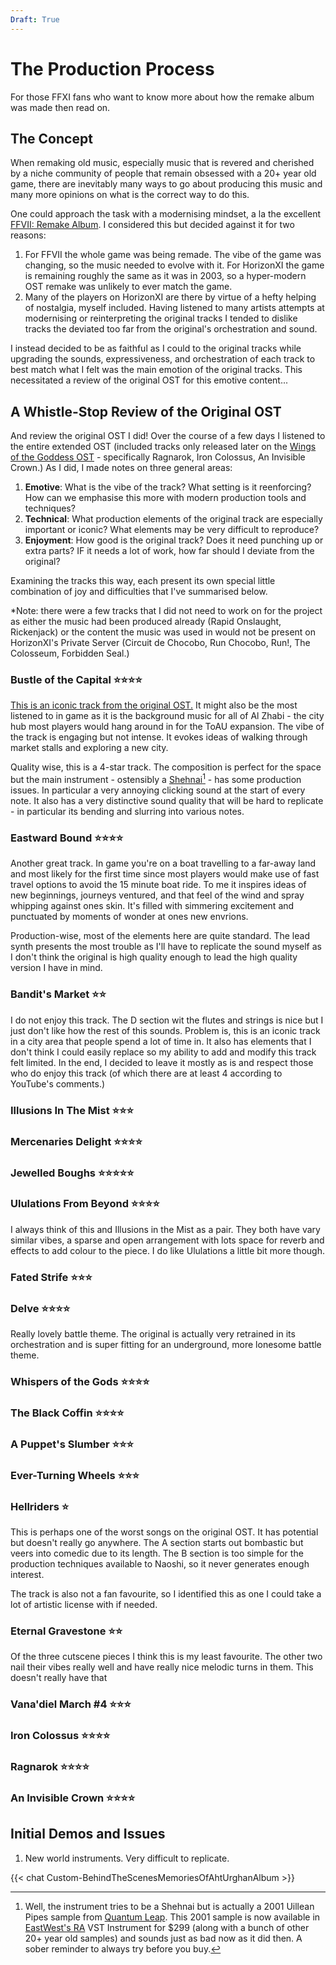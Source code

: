 ```yaml
---
Draft: True
---
```

# The Production Process
For those FFXI fans who want to know more about how the remake album was made then read on. 

## The Concept
When remaking old music, especially music that is revered and cherished by a niche community of people that remain obsessed with a 20+ year old game, there are inevitably many ways to go about producing this music and many more opinions on what is the correct way to do this.

One could approach the task with a modernising mindset, a la the excellent [FFVII: Remake Album](https://www.discogs.com/master/1768680-Various-Final-Fantasy-VII-Remake-Original-Soundtrack). I considered this but decided against it for two reasons:
1. For FFVII the whole game was being remade. The vibe of the game was changing, so the music needed to evolve with it. For HorizonXI the game is remaining roughly the same as it was in 2003, so a hyper-modern OST remake was unlikely to ever match the game.
2. Many of the players on HorizonXI are there by virtue of a hefty helping of nostalgia, myself included. Having listened to many artists attempts at modernising or reinterpreting the original tracks I tended to dislike tracks the deviated too far from the original's orchestration and sound.

I instead decided to be as faithful as I could to the original tracks while upgrading the sounds, expressiveness, and orchestration of each track to best match what I felt was the main emotion of the original tracks. This necessitated a review of the original OST for this emotive content...

## A Whistle-Stop Review of the Original OST
And review the original OST I did! Over the course of a few days I listened to the entire extended OST (included tracks only released later on the [Wings of the Goddess OST](https://www.discogs.com/release/8098963-Naoshi-Mizuta-Final-Fantasy-XI-Original-Soundtrack) - specifically Ragnarok, Iron Colossus, An Invisible Crown.) As I did, I made notes on three general areas:

1. **Emotive**: What is the vibe of the track? What setting is it reenforcing? How can we emphasise this more with modern production tools and techniques?
2. **Technical**: What production elements of the original track are especially important or iconic? What elements may be very difficult to reproduce?
3. **Enjoyment**: How good is the original track? Does it need punching up or extra parts? IF it needs a lot of work, how far should I deviate from the original?

Examining the tracks this way, each present its own special little combination of joy and difficulties that I've summarised below. 

*Note: there were a few tracks that I did not need to work on for the project as either the music had been produced already (Rapid Onslaught, Rickenjack) or the content the music was used in would not be present on HorizonXI's Private Server (Circuit de Chocobo, Run Chocobo, Run!, The Colosseum, Forbidden Seal.)

### Bustle of the Capital ⭐️⭐️⭐️⭐️
[This is an iconic track from the original OST.](https://www.youtube.com/watch?v=na5lAIJ2CHI) It might also be the most listened to in game as it is the background music for all of Al Zhabi - the city hub most players would hang around in for the ToAU expansion. The vibe of the track is engaging but not intense. It evokes ideas of walking through market stalls and exploring a new city. 

Quality wise, this is a 4-star track. The composition is perfect for the space but the main instrument - ostensibly a [Shehnai](https://en.wikipedia.org/wiki/Shehnai)[^1] - has some production issues. In particular a very annoying clicking sound at the start of every note. It also has a very distinctive sound quality that will be hard to replicate - in particular its bending and slurring into various notes.

[^1]: Well, the instrument tries to be a Shehnai but is actually a 2001 Uillean Pipes sample from [Quantum Leap](https://ec.crypton.co.jp/product/detail/20330). This 2001 sample is now available in [EastWest's RA](https://www.soundsonline.com/world-and-traditional/ra) VST Instrument for $299 (along with a bunch of other 20+ year old samples) and sounds just as bad now as it did then. A sober reminder to always try before you buy. 

### Eastward Bound ⭐️⭐️⭐️⭐️
Another great track. In game you're on a boat travelling to a far-away land and most likely for the first time since most players would make use of fast travel options to avoid the 15 minute boat ride. To me it inspires ideas of new beginnings, journeys ventured, and that feel of the wind and spray whipping against ones skin. It's filled with simmering excitement and punctuated by moments of wonder at ones new envrions. 

Production-wise, most of the elements here are quite standard. The lead synth presents the most trouble as I'll have to replicate the sound myself as I don't think the original is high quality enough to lead the high quality version I have in mind.

### Bandit's Market ⭐️⭐️
I do not enjoy this track. The D section wit the flutes and strings is nice but I just don't like how the rest of this sounds. Problem is, this is an iconic track in a city area that people spend a lot of time in. It also has elements that I don't think I could easily replace so my ability to add and modify this track felt limited. In the end, I decided to leave it mostly as is and respect those who do enjoy this track (of which there are at least 4 according to YouTube's comments.)

### Illusions In The Mist ⭐️⭐️⭐️
### Mercenaries Delight ⭐️⭐️⭐️⭐️
### Jewelled Boughs ⭐️⭐️⭐️⭐️⭐️
### Ululations From Beyond ⭐️⭐️⭐️⭐️
I always think of this and Illusions in the Mist as a pair. They both have vary similar vibes, a sparse and open arrangement with lots space for reverb and effects to add colour to the piece. I do like Ululations a little bit more though. 

### Fated Strife ⭐️⭐️⭐️
### Delve ⭐️⭐️⭐️⭐️
Really lovely battle theme. The original is actually very retrained in its orchestration and is super fitting for an underground, more lonesome battle theme.

### Whispers of the Gods ⭐️⭐️⭐️⭐️
### The Black Coffin ⭐️⭐️⭐️⭐️


### A Puppet's Slumber ⭐️⭐️⭐️
### Ever-Turning Wheels ⭐️⭐️⭐️
### Hellriders ⭐️
This is perhaps one of the worst songs on the original OST. It has potential but doesn't really go anywhere. The A section starts out bombastic but veers into comedic due to its length. The B section is too simple for the production techniques available to Naoshi, so it never generates enough interest. 

The track is also not a fan favourite, so I identified this as one I could take a lot of artistic license with if needed.

### Eternal Gravestone ⭐️⭐️
Of the three cutscene pieces I think this is my least favourite. The other two nail their vibes really well and have really nice melodic turns in them. This doesn't really have that

### Vana'diel March #4 ⭐️⭐️⭐️
### Iron Colossus ⭐️⭐️⭐️⭐️
### Ragnarok ⭐️⭐️⭐️⭐️
### An Invisible Crown ⭐️⭐️⭐️⭐️

## Initial Demos and Issues
1. New world instruments. Very difficult to replicate.


{{< chat Custom-BehindTheScenesMemoriesOfAhtUrghanAlbum >}}